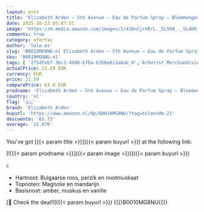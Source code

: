 ```yaml
---
layout: post
title: 'Elizabeth Arden – 5th Avenue – Eau de Parfum Spray – Bloemengeur – 125 ml'
date: 2025-10-23 05:07:51
image: 'https://m.media-amazon.com/images/I/41DnCjrH8rL._SL500_._SL400_.jpg'
comments: true
category: ofertas
author: 'tole.es'
slug: 'B0010MG8NU-nl Elizabeth Arden – 5th Avenue – Eau de Parfum Spray –...'
sku: 'B0010MG8NU-nl'
tags: [ '2f5dfeb7-3bc1-49d0-bf6a-6356e611a6ab_0','Arborist Merchandising Root','Beauty','Beauty & persoonlijke verzorging','Brands & Trends','Custom Stores','Damesgeuren','Eau de parfum dames','Elizabeth Arden','Geuren','Premium Beauty','Self Service','elizabeth arden','🇳🇱', ]
actualPrice: 21.59 EUR
currency: EUR
price: 21.59
comparePrice: 63.0 EUR
prodname: 'Elizabeth Arden – 5th Avenue – Eau de Parfum Spray – Bloemengeur – 125 ml'
country: 'nl'
flag: '🇳🇱'
brand: 'Elizabeth Arden'
buyurl: 'https://www.amazon.nl/dp/B0010MG8NU/?tag=tolees0b-21'
descuento: '65.73'
average: '21.076'
---
```


You've got [{{< param title >}}]({{< param buyurl >}}) at the following link:

[![{{< param prodname >}}]({{< param image >}})]({{< param buyurl >}})

ℹ️:

- Hartnoot: Bulgaarse roos, perzik en nootmuskaat
- Topnoten: Magnolie en mandarijn
- Basisnoot: amber, muskus en vanille

[🛒 Check the deal!!]({{< param buyurl >}})
{{<world>}}B0010MG8NU{{</world>}}
